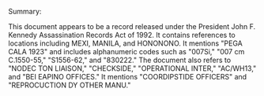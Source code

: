 Summary:

This document appears to be a record released under the President John F. Kennedy Assassination Records Act of 1992. It contains references to locations including MEXI, MANILA, and HONONONO. It mentions "PEGA CALA 1923" and includes alphanumeric codes such as "007Si," "007 cm C.1550-55," "S1556-62," and "830222." The document also refers to "NODEC TON LIAISON," "CHECKSIDE," "OPERATIONAL INTER," "AC/WH13," and "ΒΕΙ ΕΑΡΙΝΟ OFFICES." It mentions "COORDIPSTIDE OFFICERS" and "REPROCUCTION DY OTHER MANU."
